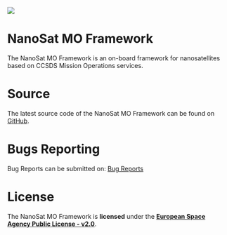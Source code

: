 [![][ESAImage]][website] 

# NanoSat MO Framework
The NanoSat MO Framework is an on-board framework for nanosatellites based on CCSDS Mission Operations services.

# Source
The latest source code of the NanoSat MO Framework can be found on [GitHub].

# Bugs Reporting
Bug Reports can be submitted on: [Bug Reports]

# License
The NanoSat MO Framework is **licensed** under the **[European Space Agency Public License - v2.0]**.
	
	
[ESAImage]: http://www.esa.int/esalogo/images/logotype/img_colorlogo_darkblue.gif
[European Space Agency Public License - v2.0]: https://github.com/esa/CCSDS_MO_TRANS/blob/master/LICENCE.md
[GitHub]: https://github.com/CesarCoelho/NANOSAT_MO_FRAMEWORK
[Bug Reports]: https://github.com/CesarCoelho/BUG_REPORTS_NANOSAT_MO_FRAMEWORK/issues
[website]: http://www.esa.int/